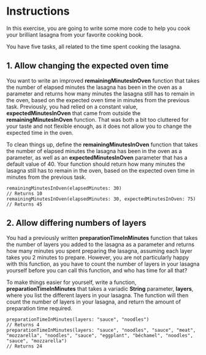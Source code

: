 #  Instructions

In this exercise, you are going to write some more code to help you cook your brilliant lasagna from your favorite cooking book.

You have five tasks, all related to the time spent cooking the lasagna.

## 1. Allow changing the expected oven time

You want to write an improved **remainingMinutesInOven** function that takes the number of elapsed minutes the lasagna has been in the oven as a parameter and returns how many minutes the lasagna still has to remain in the oven, based on the expected oven time in minutes from the previous task. Previously, you had relied on a constant value, **expectedMinutesInOven** that came from outside the **remainingMinutesInOven** function. That was both a bit too cluttered for your taste and not flexible enough, as it does not allow you to change the expected time in the oven.

To clean things up, define the **remainingMinutesInOven** function that takes the number of elapsed minutes the lasagna has been in the oven as a parameter, as well as an **expectedMinutesInOven** parameter that has a default value of 40. Your function should return how many minutes the lasagna still has to remain in the oven, based on the expected oven time in minutes from the previous task.

    remainingMinutesInOven(elapsedMinutes: 30)
    // Returns 10
    remainingMinutesInOven(elapsedMinutes: 30, expectedMinutesInOven: 75)
    // Returns 45

## 2. Allow differing numbers of layers

You had a previously written **preparationTimeInMinutes** function that takes the number of layers you added to the lasagna as a parameter and returns how many minutes you spent preparing the lasagna, assuming each layer takes you 2 minutes to prepare. However, you are not particularly happy with this function, as you have to count the number of layers in your lasagna yourself before you can call this function, and who has time for all that?

To make things easier for yourself, write a function, **preparationTimeInMinutes** that takes a variadic **String** parameter, **layers**, where you list the different layers in your lasagna. The function will then count the number of layers in your lasagna, and return the amount of preparation time required.

    preparationTimeInMinutes(layers: "sauce", "noodles")
    // Returns 4
    preparationTimeInMinutes(layers: "sauce", "noodles", "sauce", "meat", "mozzarella", "noodles", "sauce", "eggplant", "béchamel", "noodles", "sauce", "mozzarella")
    // Returns 24

